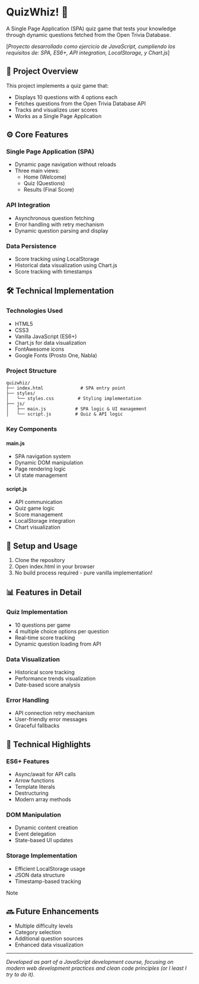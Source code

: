 # QuizWhiz! 🎲

A Single Page Application (SPA) quiz game that tests your knowledge through dynamic questions fetched from the Open Trivia Database.

[*Proyecto desarrollado como ejercicio de JavaScript, cumpliendo los requisitos de: SPA, ES6+, API integration, LocalStorage, y Chart.js*]

## 🎯 Project Overview

This project implements a quiz game that:
- Displays 10 questions with 4 options each
- Fetches questions from the Open Trivia Database API
- Tracks and visualizes user scores
- Works as a Single Page Application

## ⚙️ Core Features

### Single Page Application (SPA)
- Dynamic page navigation without reloads
- Three main views:
  - Home (Welcome)
  - Quiz (Questions)
  - Results (Final Score)

### API Integration
- Asynchronous question fetching
- Error handling with retry mechanism
- Dynamic question parsing and display

### Data Persistence
- Score tracking using LocalStorage
- Historical data visualization using Chart.js
- Score tracking with timestamps

## 🛠️ Technical Implementation

### Technologies Used
- HTML5
- CSS3
- Vanilla JavaScript (ES6+)
- Chart.js for data visualization
- FontAwesome icons
- Google Fonts (Prosto One, Nabla)

### Project Structure
```tree
quizwhiz/
├── index.html              # SPA entry point
├── styles/
│   └── styles.css         # Styling implementation
├── js/
│   ├── main.js           # SPA logic & UI management
│   └── script.js         # Quiz & API logic
```

### Key Components

#### main.js
- SPA navigation system
- Dynamic DOM manipulation
- Page rendering logic
- UI state management

#### script.js
- API communication
- Quiz game logic
- Score management
- LocalStorage integration
- Chart visualization

## 🚀 Setup and Usage

1. Clone the repository
2. Open index.html in your browser
3. No build process required - pure vanilla implementation!

## 📊 Features in Detail

### Quiz Implementation
- 10 questions per game
- 4 multiple choice options per question
- Real-time score tracking
- Dynamic question loading from API

### Data Visualization
- Historical score tracking
- Performance trends visualization
- Date-based score analysis

### Error Handling
- API connection retry mechanism
- User-friendly error messages
- Graceful fallbacks

## 🌟 Technical Highlights

### ES6+ Features
- Async/await for API calls
- Arrow functions
- Template literals
- Destructuring
- Modern array methods

### DOM Manipulation
- Dynamic content creation
- Event delegation
- State-based UI updates

### Storage Implementation
- Efficient LocalStorage usage
- JSON data structure
- Timestamp-based tracking

> [!NOTE]
> ## 🔜 Future Enhancements
> - Multiple difficulty levels
> - Category selection
> - Additional question sources
> - Enhanced data visualization

---

*Developed as part of a JavaScript development course, focusing on modern web development practices and clean code principles (or I least I try to do it).*
